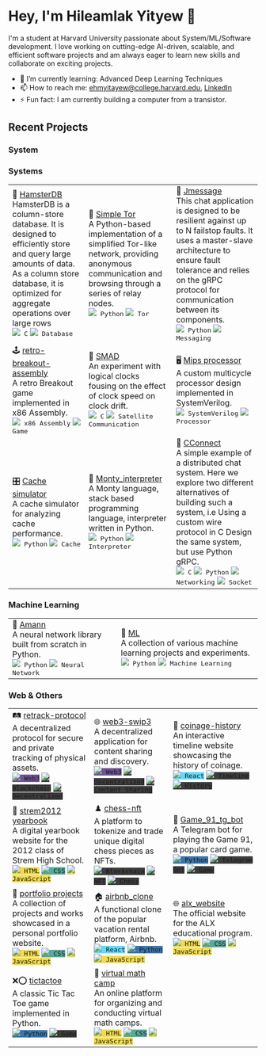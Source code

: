 # Hey, I'm Hileamlak Yityew 👋

I'm a student at Harvard University passionate about System/ML/Software development. I love working on cutting-edge AI-driven, scalable, and efficient software projects and am always eager to learn new skills and collaborate on exciting projects.

- 🌱 I’m currently learning: Advanced Deep Learning Techniques
- 📫 How to reach me: ehmyitayew@college.harvard.edu, [LinkedIn](https://www.linkedin.com/in/hileamlak-mulugeta-yitayew-a8b43317a/)
- ⚡ Fun fact: I am currently building a computer from a transistor.

## Recent Projects

### System

### Systems

<table>
  <tr>
    <td>
      🐹 <a href="https://github.com/hileamlakB/hamsterdb">HamsterDB</a><br>
      HamsterDB is a column-store database. It is designed to efficiently store and query large amounts of data. As a column store database, it is optimized for aggregate operations over large rows<br>
      <kbd><img src="https://img.icons8.com/color/20/000000/c-programming.png"/> C</kbd>
      <kbd><img src="https://img.icons8.com/color/20/000000/database.png"/> Database</kbd>
    </td>
    <td>
      🚪 <a href="https://github.com/hileamlakB/tor_replica">Simple Tor</a><br>
      A Python-based implementation of a simplified Tor-like network, providing anonymous communication and browsing through a series of relay nodes.<br>
      <kbd><img src="https://img.icons8.com/color/20/000000/python.png"/> Python</kbd>
      <kbd><img src="https://img.icons8.com/color/20/000000/door.png"/> Tor</kbd>
    </td>
    <td>
      💬 <a href="https://github.com/hileamlakB/jmessage">Jmessage</a><br>
      This chat application is designed to be resilient against up to N failstop faults. It uses a master-slave architecture to ensure fault tolerance and relies on the gRPC protocol for communication between its components.<br>
      <kbd><img src="https://img.icons8.com/color/20/000000/python.png"/> Python</kbd>
      <kbd><img src="https://img.icons8.com/color/20/000000/chat.png"/> Messaging</kbd>
    </td>
  </tr>
  <tr>
    <td>
      🕹️ <a href="https://github.com/hileamlakB/retro-breakout-assembly">retro-breakout-assembly</a><br>
      A retro Breakout game implemented in x86 Assembly.<br>
      <kbd><img src="https://img.icons8.com/color/20/000000/cpu.png"/> x86 Assembly</kbd>
      <kbd><img src="https://img.icons8.com/color/20/000000/game-controller.png"/> Game</kbd>
    </td>
    <td>
      📡 <a href="https://github.com/hileamlakB/smad">SMAD</a><br>
      An experiment with logical clocks fousing on the effect of clock speed on clock drift.<br>
      <kbd><img src="https://img.icons8.com/color/20/000000/c-programming.png"/> C</kbd>
      <kbd><img src="https://img.icons8.com/color/20/000000/satellite.png"/> Satellite Communication</kbd>
    </td>
    <td>
      🖥️ <a href="https://github.com/cs141-s23/lab-5-9a-hileaumar-1">Mips processor</a><br>
      A custom multicycle processor design implemented in SystemVerilog.<br>
      <kbd><img src="https://img.icons8.com/color/20/000000/systemverilog.png"/> SystemVerilog</kbd>
      <kbd><img src="https://img.icons8.com/color/20/000000/cpu.png"/> Processor</kbd>
    </td>
  </tr>
  <tr>
    <td>
      🎛️ <a href="https://github.com/cs141-s23/lab-6-141comestoanend">Cache simulator</a><br>
      A cache simulator for analyzing cache performance.<br>
      <kbd><img src="https://img.icons8.com/color/20/000000/python.png"/> Python</kbd>
      <kbd><img src="https://img.icons8.com/color/20/000000/processor.png"/> Cache</kbd>
    </td>
    <td>
      🐍 <a href="https://github.com/hileamlakB/monty_interpreter">Monty_interpreter</a><br>
      A Monty language, stack based programming language, interpreter written in Python.<br>
      <kbd><img src="https://img.icons8.com/color/20/000000/python.png"/> Python</kbd>
      <kbd><img src="https://img.icons8.com/color/20/000000/stack.png"/> Interpreter</kbd>
    </td>
    <td>
      🔗 <a href="https://github.com/hileamlakB/cconnect">CConnect</a><br>
     A simple example of a distributed chat system. Here we explore two different alternatives of building such a system, i.e Using a custom wire protocol in C Design the same system, but use Python gRPC.<br>
      <kbd><img src="https://img.icons8.com/color/20/000000/c-programming.png"/> C</kbd>
      <kbd><img src="https://img.icons8.com/color/20/000000/python.png"/> Python</kbd>
      <kbd><img src="https://img.icons8.com/color/20/000000/network.png"/> Networking</kbd>
      <kbd><img src="https://img.icons8.com/color/20/000000/socket.png"/> Socket</kbd>
    </td>
  </tr>
</table>




### Machine Learning

<table>
  <tr>
    <td>
      🧠 <a href="https://github.com/hileamlakB/amann">Amann</a><br>
      A neural network library built from scratch in Python.<br>
      <kbd><img src="https://img.icons8.com/color/20/000000/python.png"/> Python</kbd>
      <kbd><img src="https://img.icons8.com/color/20/000000/neural-network.png"/> Neural Network</kbd>
    </td>
    <td>
      🤖 <a href="https://github.com/hileamlakB/ml">ML</a><br>
      A collection of various machine learning projects and experiments.<br>
      <kbd><img src="https://img.icons8.com/color/20/000000/python.png"/> Python</kbd>
      <kbd><img src="https://img.icons8.com/color/20/000000/machine-learning.png"/> Machine Learning</kbd>
    </td>
   
  </tr>
</table>


### Web & Others

<table>
  <tr>
    <td>
      🛤️ <a href="https://github.com/hileamlakB/retrack-protocol">retrack-protocol</a><br>
      A decentralized protocol for secure and private tracking of physical assets.<br>
      <kbd style="background-color: #6E5494;"><img src="https://img.icons8.com/color/20/000000/web3.png"/> Web3</kbd>
      <kbd style="background-color: #3C3C3C;"><img src="https://img.icons8.com/color/20/000000/blockchain-technology.png"/> Blockchain</kbd>
      <kbd style="background-color: #3C3C3C;"><img src="https://img.icons8.com/color/20/000000/decentralize.png"/> Decentralized</kbd>
    </td>
    <td>
      🌐 <a href="https://github.com/hileamlakB/web3-swip3">web3-swip3</a><br>
      A decentralized application for content sharing and discovery.<br>
      <kbd style="background-color: #6E5494;"><img src="https://img.icons8.com/color/20/000000/web3.png"/> Web3</kbd>
      <kbd style="background-color: #3C3C3C;"><img src="https://img.icons8.com/color/20/000000/decentralize.png"/> Decentralized</kbd>
      <kbd style="background-color: #3C3C3C;"><img src="https://img.icons8.com/color/20/000000/content.png"/> Content Sharing</kbd>
    </td>
    <td>
      📜 <a href="https://github.com/hileamlakB/coinage-history">coinage-history</a><br>
      An interactive timeline website showcasing the history of coinage.<br>
      <kbd style="background-color: #61DBFB;"><img src="https://img.icons8.com/color/20/000000/react-native.png"/> React</kbd>
      <kbd style="background-color: #3C3C3C;"><img src="https://img.icons8.com/color/20/000000/timeline.png"/> Timeline</kbd>
      <kbd style="background-color: #3C3C3C;"><img src="https://img.icons8.com/color/20/000000/history.png"/> History</kbd>
    </td>
  </tr>
  <tr>
    <td>
      📖 <a href="https://github.com/hileamlakB/strem2012-yearbook">strem2012 yearbook</a><br>
      A digital yearbook website for the 2012 class of Strem High School.<br>
      <kbd style="background-color: #F0DB4F;"><img src="https://img.icons8.com/color/20/000000/html-5--v1.png"/> HTML</kbd>
      <kbd style="background-color: #5A9;"><img src="https://img.icons8.com/color/20/000000/css3.png"/> CSS</kbd>
      <kbd style="background-color: #F0DB4F;"><img src="https://img.icons8.com/color/20/000000/javascript.png"/> JavaScript</kbd>
    </td>
   <td>
           ♟️ <a href="https://github.com/hileamlakB/chess-nft">chess-nft</a><br>
      A platform to tokenize and trade unique digital chess pieces as NFTs.<br>
      <kbd style="background-color: #3C3C3C;"><img src="https://img.icons8.com/color/20/000000/blockchain-technology.png"/> Blockchain</kbd>
      <kbd style="background-color: #3C3C3C;"><img src="https://img.icons8.com/color/20/000000/nft.png"/> NFT</kbd>
      <kbd style="background-color: #3C3C3C;"><img src="https://img.icons8.com/color/20/000000/chess.png"/> Chess</kbd>
    </td>
    <td>
      🎲 <a href="https://github.com/hileamlakB/game_91_tg_bot">Game_91_tg_bot</a><br>
      A Telegram bot for playing the Game 91, a popular card game.<br>
      <kbd style="background-color: #3776AB;"><img src="https://img.icons8.com/color/20/000000/python.png"/> Python</kbd>
      <kbd style="background-color: #3C3C3C;"><img src="https://img.icons8.com/color/20/000000/telegram-app.png"/> Telegram Bot</kbd>
      <kbd style="background-color: #3C3C3C;"><img src="https://img.icons8.com/color/20/000000/playing-card.png"/> Game</kbd>
    </td>
  </tr>
  <tr>
    <td>
      🎨 <a href="https://github.com/hileamlakB/portfolio-projects">portfolio projects</a><br>
      A collection of projects and works showcased in a personal portfolio website.<br>
      <kbd style="background-color: #F0DB4F;"><img src="https://img.icons8.com/color/20/000000/html-5--v1.png"/> HTML</kbd>
      <kbd style="background-color: #5A9;"><img src="https://img.icons8.com/color/20/000000/css3.png"/> CSS</kbd>
      <kbd style="background-color: #F0DB4F;"><img src="https://img.icons8.com/color/20/000000/javascript.png"/> JavaScript</kbd>
    </td>
    <td>
      🏠 <a href="https://github.com/hileamlakB/airbnb_clone">airbnb_clone</a><br>
      A functional clone of the popular vacation rental platform, Airbnb.<br>
      <kbd style="background-color: #61DBFB;"><img src="https://img.icons8.com/color/20/000000/react-native.png"/> React</kbd>
      <kbd style="background-color: #3776AB;"><img src="https://img.icons8.com/color/20/000000/python.png"/> Python</kbd>
      <kbd style="background-color: #F0DB4F;"><img src="https://img.icons8.com/color/20/000000/javascript.png"/> JavaScript</kbd>
    </td>
    <td>
            🌐 <a href="https://github.com/hileamlakB/alx_website">alx_website</a><br>
      The official website for the ALX educational program.<br>
      <kbd style="background-color: #F0DB4F;"><img src="https://img.icons8.com/color/20/000000/html-5--v1.png"/> HTML</kbd>
      <kbd style="background-color: #5A9;"><img src="https://img.icons8.com/color/20/000000/css3.png"/> CSS</kbd>
      <kbd style="background-color: #F0DB4F;"><img src="https://img.icons8.com/color/20/000000/javascript.png"/> JavaScript</kbd>
    </td>
  </tr>
  <tr>
   <td>
      ❌⭕ <a href="https://github.com/hileamlakB/tictactoe">tictactoe</a><br>
      A classic Tic Tac Toe game implemented in Python.<br>
      <kbd style="background-color: #3776AB;"><img src="https://img.icons8.com/color/20/000000/python.png"/> Python</kbd>
      <kbd style="background-color: #3C3C3C;"><img src="https://img.icons8.com/color/20/000000/tic-tac-toe.png"/> Game</kbd>
    </td>
    <td>
      🧮 <a href="https://github.com/hileamlakB/virtual-math-camp">virtual math camp</a><br>
      An online platform for organizing and conducting virtual math camps.<br>
      <kbd style="background-color: #F0DB4F;"><img src="https://img.icons8.com/color/20/000000/html-5--v1.png"/> HTML</kbd>
      <kbd style="background-color: #5A9;"><img src="https://img.icons8.com/color/20/000000/css3.png"/> CSS</kbd>
      <kbd style="background-color: #F0DB4F;"><img src="https://img.icons8.com/color/20/000000/javascript.png"/> JavaScript</kbd>
    </td>
    <td>
      <!-- Add more projects in this format if needed -->
    </td>
  </tr>
</table>



